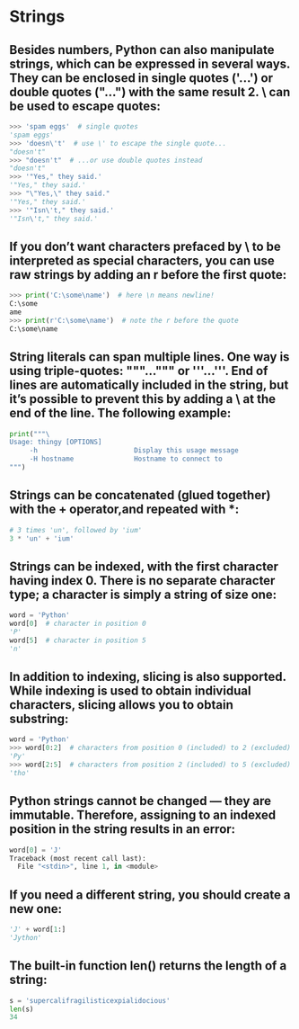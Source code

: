 # Strings

## Besides numbers, Python can also manipulate strings, which can be expressed in several ways. They can be enclosed in single quotes ('...') or double quotes ("...") with the same result 2. \ can be used to escape quotes:

```python
>>> 'spam eggs'  # single quotes
'spam eggs'
>>> 'doesn\'t'  # use \' to escape the single quote...
"doesn't"
>>> "doesn't"  # ...or use double quotes instead
"doesn't"
>>> '"Yes," they said.'
'"Yes," they said.'
>>> "\"Yes,\" they said."
'"Yes," they said.'
>>> '"Isn\'t," they said.'
'"Isn\'t," they said.'
```

## If you don’t want characters prefaced by \ to be interpreted as special characters, you can use raw strings by adding an r before the first quote:

```python
>>> print('C:\some\name')  # here \n means newline!
C:\some
ame
>>> print(r'C:\some\name')  # note the r before the quote
C:\some\name
```

## String literals can span multiple lines. One way is using triple-quotes: """...""" or '''...'''. End of lines are automatically included in the string, but it’s possible to prevent this by adding a \ at the end of the line. The following example:

```python
print("""\
Usage: thingy [OPTIONS]
     -h                        Display this usage message
     -H hostname               Hostname to connect to
""")
```

## Strings can be concatenated (glued together) with the + operator,and repeated with *:

```python
# 3 times 'un', followed by 'ium'
3 * 'un' + 'ium'
```

## Strings can be indexed, with the first character having index 0. There is no separate character type; a character is simply a string of size one:

```python
word = 'Python'
word[0]  # character in position 0
'P'
word[5]  # character in position 5
'n'
```
## In addition to indexing, slicing is also supported. While indexing is used to obtain individual characters, slicing allows you to obtain substring:

```python
word = 'Python'
>>> word[0:2]  # characters from position 0 (included) to 2 (excluded)
'Py'
>>> word[2:5]  # characters from position 2 (included) to 5 (excluded)
'tho'
```

## Python strings cannot be changed — they are immutable. Therefore, assigning to an indexed position in the string results in an error:
```python
word[0] = 'J'
Traceback (most recent call last):
  File "<stdin>", line 1, in <module>
```

## If you need a different string, you should create a new one:
```python
'J' + word[1:]
'Jython'
```

## The built-in function len() returns the length of a string:
```python
s = 'supercalifragilisticexpialidocious'
len(s)
34
```
